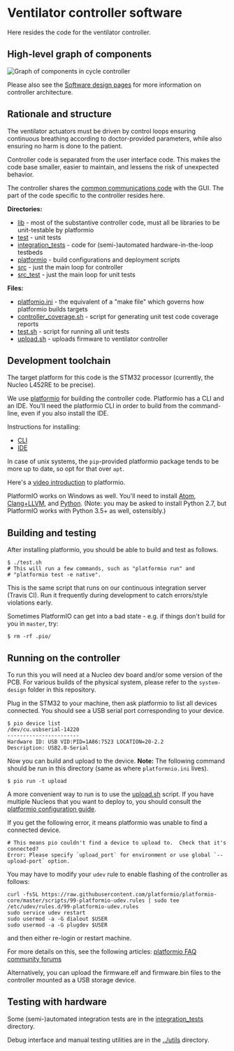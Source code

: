 # Ventilator controller software

Here resides the code for the ventilator controller.

## High-level graph of components

<!-- See https://github.com/TLmaK0/gravizo -->
![Graph of components in cycle controller](https://g.gravizo.com/source/cc_graph_mark?https%3A%2F%2Fraw.githubusercontent.com%2FRespiraWorks%2FVentilator%2Fmaster%2Fsoftware%2Fcontroller%2FREADME.md)
<!--
cc_graph_mark
digraph G {
  subgraph cluster_RPI {
    label="GUI (Raspberry Pi)"
    labelloc=b;
    GUI [label="Qt app"]
  }

  subgraph cluster_CC {
    label = "Cycle Controller (STM32)";
    labelloc = b;
    "Main loop" -> "Controller"
    "Main loop" -> "Comms"

    "Controller" -> "Sensors"
    "Controller" -> "Actuators"
    "Controller" -> "Breath FSM"

    "Actuators" -> HAL
    "Sensors" -> HAL
  }

  "Comms" -> GUI
  GUI -> "Comms"
}
cc_graph_mark
-->

Please also see the [Software design pages](../design) for more information on controller architecture.

## Rationale and structure

The ventilator actuators must be driven by control loops ensuring continuous
breathing according to doctor-provided parameters, while also ensuring
no harm is done to the patient.

Controller code is separated from the user interface code. This makes the code base
smaller, easier to maintain, and lessens the risk of unexpected behavior.

The controller shares the [common communications code](../common) with the GUI.
The part of the code specific to the controller resides here.

**Directories:**
* [lib](lib) - most of the substantive controller code, must all be libraries to be unit-testable by platformio
* [test](test) - unit tests
* [integration_tests](integration_tests) - code for (semi-)automated hardware-in-the-loop testbeds
* [platformio](platformio) - build configurations and deployment scripts
* [src](src) - just the main loop for controller
* [src_test](src_test) - just the main loop for unit tests

**Files:**
* [platfomio.ini](platformio.ini) - the equivalent of a "make file" which governs how platformio builds targets
* [controller_coverage.sh](controller_coverage.sh) - script for generating unit test code coverage reports
* [test.sh](test.sh) - script for running all unit tests
* [upload.sh](upload.sh) - uploads firmware to ventilator controller

## Development toolchain

The target platform for this code is the STM32 processor (currently, the Nucleo L452RE to be precise).

We use [platformio](https://platformio.org/) for building the controller code.
Platformio has a CLI and an IDE. You'll need the platformio CLI in order to build
from the command-line, even if you also install the IDE.

Instructions for installing:
 * [CLI](https://docs.platformio.org/en/latest/core/installation.html#super-quick-mac-linux)
 * [IDE](https://docs.platformio.org/en/latest/integration/ide/vscode.html#installation)

In case of unix systems, the `pip`-provided platformio package tends to be more up to date, so opt for that over `apt`.

Here's a [video introduction](https://www.youtube.com/watch?v=EIkGTwLOD7o) to platformio.

PlatformIO works on Windows as well.
You'll need to install [Atom](https://atom.io/),
[Clang+LLVM](https://releases.llvm.org/download.html),
and [Python](https://www.python.org/downloads/windows/).
(Note: you may be asked to install Python 2.7, but PlatformIO works with Python 3.5+ as well, ostensibly.)

## Building and testing

After installing platformio, you should be able to build and test as follows.

```
$ ./test.sh
# This will run a few commands, such as "platformio run" and
# "platformio test -e native".
```

This is the same script that runs on our continuous integration server (Travis CI).
Run it frequently during development to catch errors/style violations early.

Sometimes PlatformIO can get into a bad state -
e.g. if things don't build for you in `master`, try:


```
$ rm -rf .pio/
```

## Running on the controller

To run this you will need at a Nucleo dev board and/or some version of the PCB.
For various builds of the physical system, please refer to the `system-design`
folder in this repository.

Plug in the STM32 to your machine, then ask platformio to list all devices connected.
You should see a USB serial port corresponding to your device.

```
$ pio device list
/dev/cu.usbserial-14220
-----------------------
Hardware ID: USB VID:PID=1A86:7523 LOCATION=20-2.2
Description: USB2.0-Serial
```

Now you can build and upload to the device.
**Note:** The following command should be run in this directory (same as where `platformnio.ini` lives).

```
$ pio run -t upload
```

A more convenient way to run is to use the [upload.sh](upload.sh) script. If you have multiple Nucleos that you
want to deploy to, you should consult the [platformio configuration guide](platformio).

If you get the following error, it means platformio was unable to find a connected device.

```
# This means pio couldn't find a device to upload to.  Check that it's connected?
Error: Please specify `upload_port` for environment or use global `--upload-port` option.
```

You may have to modify your `udev` rule to enable flashing of the controller as follows:

```
curl -fsSL https://raw.githubusercontent.com/platformio/platformio-core/master/scripts/99-platformio-udev.rules | sudo tee /etc/udev/rules.d/99-platformio-udev.rules
sudo service udev restart
sudo usermod -a -G dialout $USER
sudo usermod -a -G plugdev $USER
```
and then either re-login or restart machine.

For more details on this, see the following articles:
[platformio FAQ](https://docs.platformio.org/en/latest/faq.html#platformio-udev-rules)
[community forums](https://community.platformio.org/t/stm32-vs-code-mbed-upload-issue-error-libusb-open-failed-with-libusb-error-access-error-open-failed/10650)

Alternatively, you can upload the firmware.elf and firmware.bin files to the controller mounted as a USB storage device.

## Testing with hardware

Some (semi-)automated integration tests are in the [integration_tests](integration_tests) directory.

Debug interface and manual testing utilities are in the [../utils](../utils) directory.
